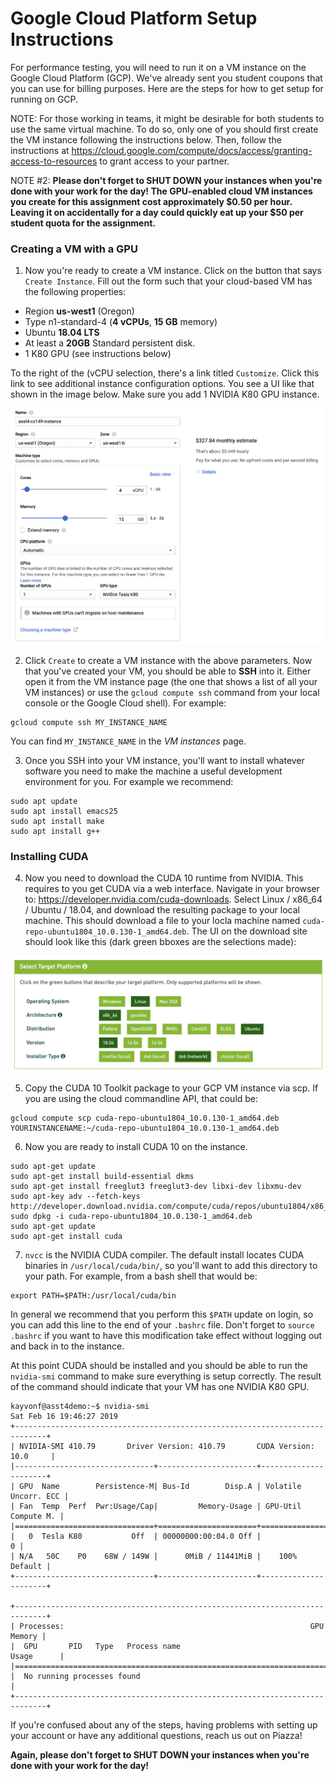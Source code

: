 # Google Cloud Platform Setup Instructions #

For performance testing, you will need to run it on a VM instance on the Google Cloud Platform (GCP). We've already sent you student coupons that you can use for billing purposes. Here are the steps for how to get setup for running on GCP.

NOTE: For those working in teams, it might be desirable for both students to use the same virtual machine. To do so, only one of you should first create the VM instance following the instructions below. Then, follow the instructions at https://cloud.google.com/compute/docs/access/granting-access-to-resources to grant access to your partner.

NOTE #2: __Please don't forget to SHUT DOWN your instances when you're done with your work for the day!  The GPU-enabled cloud VM instances you create for this assignment cost approximately $0.50 per hour.  Leaving it on accidentally for a day could quickly eat up your $50 per student quota for the assignment.__
   
### Creating a VM with a GPU ###
      
1. Now you're ready to create a VM instance. Click on the button that says `Create Instance`. Fill out the form such that your cloud-based  VM has the following properties: 
  * Region __us-west1__ (Oregon)
  * Type n1-standard-4 (__4 vCPUs__, __15 GB__ memory) 
  * Ubuntu __18.04 LTS__  
  * At least a __20GB__ Standard persistent disk.
  * 1 K80 GPU (see instructions below)
  
To the right of the (vCPU selection, there's a link titled `Customize`. Click this link to see additional instance configuration options.  You see a UI like that shown in the image below.  Make sure you add 1 NVIDIA K80 GPU instance.

![GPU instance creating](handout/gpu_instance.png?raw=true)

2. Click `Create` to create a VM instance with the above parameters. Now that you've created your VM, you should be able to __SSH__ into it. Either open it from the VM instance page (the one that shows a list of all your VM instances) or use the `gcloud compute ssh` command from your local console or the Google Cloud shell). For example:
~~~~
gcloud compute ssh MY_INSTANCE_NAME
~~~~

You can find `MY_INSTANCE_NAME` in the *VM instances* page.

3. Once you SSH into your VM instance, you'll want to install whatever software you need to make the machine a useful development environment for you.  For example we recommend:
~~~~
sudo apt update
sudo apt install emacs25
sudo apt install make
sudo apt install g++
~~~~

### Installing CUDA ###    

4. Now you need to download the CUDA 10 runtime from NVIDIA.  This requires to you get CUDA via a web interface.  Navigate in your browser to: <https://developer.nvidia.com/cuda-downloads>.  Select Linux / x86_64 / Ubuntu / 18.04, and download the resulting package to your local machine.  This should download a file to your locla machine named `cuda-repo-ubuntu1804_10.0.130-1_amd64.deb`.  The UI on the download site should look like this (dark green bboxes are the selections made):
  
  ![CUDA download image](handout/cudadownload.png?raw=true)

5. Copy the CUDA 10 Toolkit package to your GCP VM instance via scp.  If you are using the cloud commandline API, that could be:

~~~~
gcloud compute scp cuda-repo-ubuntu1804_10.0.130-1_amd64.deb YOURINSTANCENAME:~/cuda-repo-ubuntu1804_10.0.130-1_amd64.deb
~~~~

6. Now you are ready to install CUDA 10 on the instance.

~~~~
sudo apt-get update
sudo apt-get install build-essential dkms
sudo apt-get install freeglut3 freeglut3-dev libxi-dev libxmu-dev
sudo apt-key adv --fetch-keys http://developer.download.nvidia.com/compute/cuda/repos/ubuntu1804/x86_64/7fa2af80.pub
sudo dpkg -i cuda-repo-ubuntu1804_10.0.130-1_amd64.deb
sudo apt-get update
sudo apt-get install cuda
~~~~ 
 
7. `nvcc` is the NVIDIA CUDA compiler. The default install locates CUDA binaries in `/usr/local/cuda/bin/`, so you'll want to add this directory to your path.  For example, from a bash shell that would be:

~~~~
export PATH=$PATH:/usr/local/cuda/bin
~~~~    

In general we recommend that you perform this `$PATH` update on login, so you can add this line to the end of your `.bashrc` file.  Don't forget to `source .bashrc` if you want to have this modification take effect without logging out and back in to the instance.

At this point CUDA should be installed and you should be able to run the `nvidia-smi` command to make sure everything is setup correctly.  The result of the command should indicate that your VM has one NVIDIA K80 GPU.

~~~~
kayvonf@asst4demo:~$ nvidia-smi
Sat Feb 16 19:46:27 2019       
+-----------------------------------------------------------------------------+
| NVIDIA-SMI 410.79       Driver Version: 410.79       CUDA Version: 10.0     |
|-------------------------------+----------------------+----------------------+
| GPU  Name        Persistence-M| Bus-Id        Disp.A | Volatile Uncorr. ECC |
| Fan  Temp  Perf  Pwr:Usage/Cap|         Memory-Usage | GPU-Util  Compute M. |
|===============================+======================+======================|
|   0  Tesla K80           Off  | 00000000:00:04.0 Off |                    0 |
| N/A   50C    P0    68W / 149W |      0MiB / 11441MiB |    100%      Default |
+-------------------------------+----------------------+----------------------+
                                                                               
+-----------------------------------------------------------------------------+
| Processes:                                                       GPU Memory |
|  GPU       PID   Type   Process name                             Usage      |
|=============================================================================|
|  No running processes found                                                 |
+-----------------------------------------------------------------------------+
~~~~

If you're confused about any of the steps, having problems with setting up your account or have any additional questions, reach us out on Piazza!
  
__Again, please don't forget to SHUT DOWN your instances when you're done with your work for the day!__
